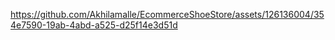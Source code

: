 https://github.com/Akhilamalle/EcommerceShoeStore/assets/126136004/354e7590-19ab-4abd-a525-d25f14e3d51d
